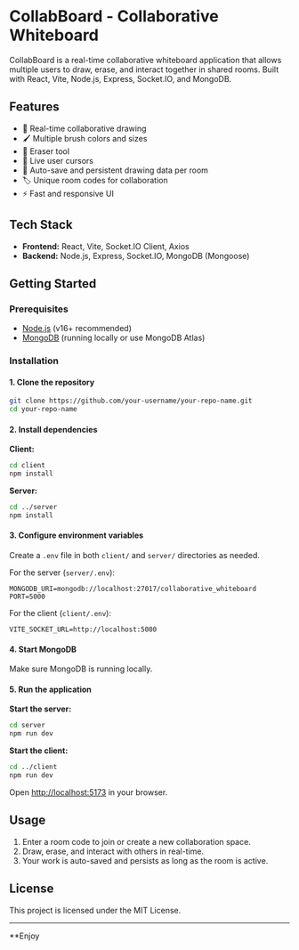 # CollabBoard - Collaborative Whiteboard

CollabBoard is a real-time collaborative whiteboard application that allows multiple users to draw, erase, and interact together in shared rooms. Built with React, Vite, Node.js, Express, Socket.IO, and MongoDB.

## Features

- 🎨 Real-time collaborative drawing
- 🖌️ Multiple brush colors and sizes
- 🧽 Eraser tool
- 👥 Live user cursors
- 💾 Auto-save and persistent drawing data per room
- 🏷️ Unique room codes for collaboration
- ⚡ Fast and responsive UI

## Tech Stack

- **Frontend:** React, Vite, Socket.IO Client, Axios
- **Backend:** Node.js, Express, Socket.IO, MongoDB (Mongoose)

## Getting Started

### Prerequisites

- [Node.js](https://nodejs.org/) (v16+ recommended)
- [MongoDB](https://www.mongodb.com/try/download/community) (running locally or use MongoDB Atlas)

### Installation

#### 1. Clone the repository

```sh
git clone https://github.com/your-username/your-repo-name.git
cd your-repo-name
```

#### 2. Install dependencies

**Client:**
```sh
cd client
npm install
```

**Server:**
```sh
cd ../server
npm install
```

#### 3. Configure environment variables

Create a `.env` file in both `client/` and `server/` directories as needed.

For the server (`server/.env`):

```
MONGODB_URI=mongodb://localhost:27017/collaborative_whiteboard
PORT=5000
```

For the client (`client/.env`):

```
VITE_SOCKET_URL=http://localhost:5000
```

#### 4. Start MongoDB

Make sure MongoDB is running locally.

#### 5. Run the application

**Start the server:**
```sh
cd server
npm run dev
```

**Start the client:**
```sh
cd ../client
npm run dev
```

Open [http://localhost:5173](http://localhost:5173) in your browser.

## Usage

1. Enter a room code to join or create a new collaboration space.
2. Draw, erase, and interact with others in real-time.
3. Your work is auto-saved and persists as long as the room is active.

## License

This project is licensed under the MIT License.

---

**Enjoy
